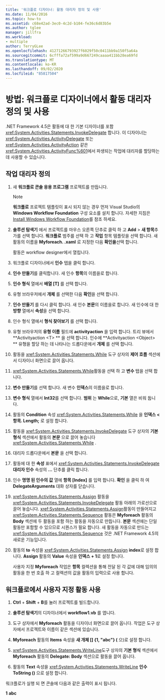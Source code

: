 ```yaml
---
title: '워크플로 디자이너: 활동 대리자 정의 및 사용'
ms.date: 11/04/2016
ms.topic: how-to
ms.assetid: c68e42ad-3ec0-4c2d-b104-fe36c6d83b5e
ms.author: tglee
manager: jillfra
ms.workload:
- multiple
author: TerryGLee
ms.openlocfilehash: 41271266793927f6029f50c0411bb9a150f5a64a
ms.sourcegitcommit: 6cfffa72af599a9d667249caaaa411bb28ea69fd
ms.translationtype: MT
ms.contentlocale: ko-KR
ms.lasthandoff: 09/02/2020
ms.locfileid: "85817504"
---
```

# <a name="how-to-define-and-consume-activity-delegates-in-the-workflow-designer"></a>방법: 워크플로 디자이너에서 활동 대리자 정의 및 사용

.NET Framework 4.5은 활동에 대 한 기본 디자이너를 포함 <xref:System.Activities.Statements.InvokeDelegate> 합니다. 이 디자이너는 <xref:System.Activities.ActivityDelegate> 또는 <xref:System.Activities.ActivityAction> 같은 <xref:System.Activities.ActivityFunc%601>에서 파생되는 작업에 대리자를 할당하는 데 사용할 수 있습니다.

## <a name="define-an-activity-delegate"></a>작업 대리자 정의

1. 새 **워크플로 콘솔 응용 프로그램** 프로젝트를 만듭니다.

   > [!NOTE]
   > **워크플로** 프로젝트 템플릿이 표시 되지 않는 경우 먼저 Visual Studio의 **Windows Workflow Foundation** 구성 요소를 설치 합니다. 자세한 지침은 [Install Windows Workflow Foundation](developing-applications-with-the-workflow-designer.md#install-windows-workflow-foundation)를 참조 하세요.

3. **솔루션 탐색기** 에서 프로젝트를 마우스 오른쪽 단추로 클릭 하 고 **Add**  >  **새 항목**추가를 선택 합니다. **워크플로** 범주를 선택 하 고 **작업** 항목 템플릿을 선택 합니다. 새 활동의 이름을 **Myforeach. .xaml** 로 지정한 다음 **확인을**선택 합니다.

   활동은 workflow designer에서 열립니다.

4. 워크플로 디자이너에서 **인수** 탭을 클릭 합니다.

5. **인수 만들기**를 클릭합니다. 새 인수 **항목**의 이름을로 합니다.

6. **인수 형식** 열에서 **배열 [T]** 를 선택 합니다.

7. 유형 브라우저에서 **개체** 를 선택한 다음 **확인**을 선택 합니다.

8. **인수 만들기** 를 다시 클릭 합니다. 새 인수 **본문**의 이름을로 합니다. 새 인수에 대 한 **방향** 열에서 **속성**을 선택 합니다.

9. 인수 형식 열에서 **형식 찾아보기** 를 선택 합니다.

10. 유형 브라우저의 **유형 이름** 필드에 **activityaction** 을 입력 합니다. 트리 뷰에서 **Activityaction \<T> ** 을 선택 합니다. 인수에 **Activityaction \<Object> ** 유형을 할당 하는 데 나타나는 드롭다운에서 **개체** 를 선택 합니다.

11. 활동을 <xref:System.Activities.Statements.While> 도구 상자의 **제어 흐름** 섹션에서 디자이너 화면으로 끌어 옵니다.

12. <xref:System.Activities.Statements.While>활동을 선택 하 고 **변수** 탭을 선택 합니다.

13. **변수 만들기**를 선택 합니다. 새 변수 **인덱스**의 이름을로 합니다.

14. **변수 형식** 열에서 **Int32**를 선택 합니다. **범위** 는 **While**으로, **기본** 열은 비워 둡니다.

15. 활동의 **Condition** 속성 <xref:System.Activities.Statements.While> 을 **인덱스 < 항목. Length;** 로 설정 합니다.

16. 활동을 <xref:System.Activities.Statements.InvokeDelegate> 도구 상자의 **기본 형식** 섹션에서 활동의 **본문** 으로 끌어 놓습니다 <xref:System.Activities.Statements.While> .

17. 대리자 드롭다운에서 **본문** 을 선택 합니다.

18. 활동에 대 한 **속성** 표에서 <xref:System.Activities.Statements.InvokeDelegate> **대리자 인수** 속성의 **...** 단추를 클릭 합니다.

19. 인수 **명명 된 인수의** **값** 열에 **항목 [Index]** 를 입력 합니다. **확인** 을 클릭 하 여 **DelegateArguments** 대화 상자를 닫습니다.

20. <xref:System.Activities.Statements.Assign> 활동을 <xref:System.Activities.Statements.InvokeDelegate> 활동 아래의 가로선으로 끌어 놓습니다. <xref:System.Activities.Statements.Assign>활동이 만들어지고 <xref:System.Activities.Statements.Sequence> 활동은 **Myforeach** 활동의 **Body** 섹션에 두 활동을 포함 하는 활동을 자동으로 만듭니다. **본문** 섹션에는 단일 활동만 포함할 수 있으므로 시퀀스가 필요 합니다. 새 활동을 자동으로 만드는 <xref:System.Activities.Statements.Sequence> 것은 .NET Framework 4.5의 새로운 기능입니다.

21. 활동의 **to** 속성을 <xref:System.Activities.Statements.Assign> **index**로 설정 합니다. **Assign** 활동의 **Value** 속성을 **인덱스 + 1**로 설정 합니다.

    사용자 지정 **Myforeach** 작업은 **항목** 컬렉션을 통해 전달 된 각 값에 대해 임의의 활동을 한 번 호출 하 고 컬렉션의 값을 활동의 입력으로 사용 합니다.

## <a name="use-the-custom-activity-in-a-workflow"></a>워크플로에서 사용자 지정 활동 사용

1. **Ctrl** + **Shift** + **B**를 눌러 프로젝트를 빌드합니다.

2. **솔루션 탐색기**의 디자이너에서 **workflow1.vb** 를 엽니다.

3. 도구 상자에서 **Myforeach** 활동을 디자이너 화면으로 끌어 옵니다. 작업은 도구 상자에서 프로젝트와 이름이 같은 섹션에 있습니다.

4. **Myforeach** 활동의 **Items** 속성을 **새 개체 [] {1, "abc"} (** 으)로 설정 합니다.

5. <xref:System.Activities.Statements.WriteLine>도구 상자의 **기본 형식** 섹션에서 **Myforeach** 활동의 **Delegate: Body** 섹션으로 활동을 끌어 옵니다.

6. 활동의 **Text** 속성을 <xref:System.Activities.Statements.WriteLine> **인수 ToString ()** 으로 설정 합니다.

워크플로가 실행 되 면 콘솔에 다음과 같은 출력이 표시 됩니다.

**1** 
 **abc**
